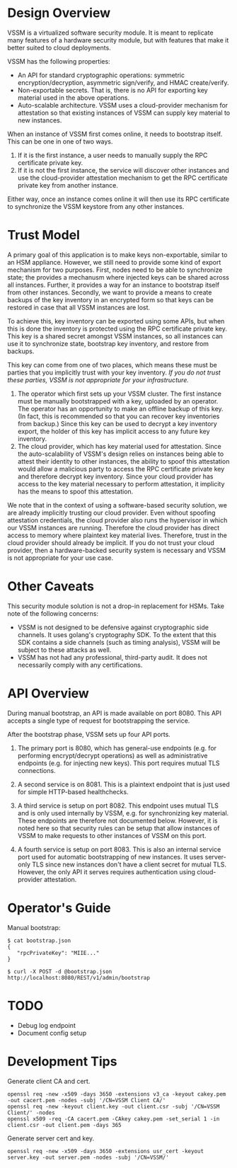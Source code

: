 Design Overview
===============

VSSM is a virtualized software security module. It is meant to replicate many features of a hardware security module, but with features that make it better suited to cloud deployments.

VSSM has the following properties:

* An API for standard cryptographic operations: symmetric encryption/decryption, asymmetric sign/verify, and HMAC create/verify.
* Non-exportable secrets. That is, there is no API for exporting key material used in the above operations.
* Auto-scalable architecture. VSSM uses a cloud-provider mechanism for attestation so that existing instances of VSSM can supply key material to new instances.

When an instance of VSSM first comes online, it needs to bootstrap itself. This can be one in one of two ways.

1. If it is the first instance, a user needs to manually supply the RPC certificate private key.
2. If it is not the first instance, the service will discover other instances and use the cloud-provider attestation mechanism to get the RPC certificate private key from another instance.

Either way, once an instance comes online it will then use its RPC certificate to synchronize the VSSM keystore from any other instances.

Trust Model
===========

A primary goal of this application is to make keys non-exportable, similar to an HSM appliance. However, we still need to provide some kind of export mechanism for two purposes. First, nodes need to be able to synchronize state; the provides a mechanusm where injected keys can be shared across all instances. Further, it provides a way for an instance to bootstrap itself from other instances. Secondly, we want to provide a means to create backups of the key inventory in an encrypted form so that keys can be restored in case that all VSSM instances are lost.

To achieve this, key inventory can be exported using some APIs, but when this is done the inventory is protected using the RPC certificate private key. This key is a shared secret amongst VSSM instances, so all instances can use it to synchronize state, bootstrap key inventory, and restore from backups.

This key can come from one of two places, which means these must be parties that you implicitly trust with your key inventory. *If you do not trust these parties, VSSM is not appropriate for your infrastructure.*

1. The operator which first sets up your VSSM cluster. The first instance must be manually bootstrapped with a key, uploaded by an operator. The operator has an opportunity to make an offline backup of this key. (In fact, this is recommended so that you can recover key inventories from backup.) Since this key can be used to decrypt a key inventory export, the holder of this key has implicit access to any future key inventory.
2. The cloud provider, which has key material used for attestation. Since the auto-scalability of VSSM's design relies on instances being able to attest their identity to other instances, the ability to spoof this attestation would allow a malicious party to access the RPC certificate private key and therefore decrypt key inventory. Since your cloud provider has access to the key material necessary to perform attestation, it implicity has the means to spoof this attestation.

We note that in the context of using a software-based security solution, we are already implicitly trusting our cloud provider. Even without spoofing attestation credentials, the cloud provider also runs the hypervisor in which our VSSM instances are running. Therefore the cloud provider has direct access to memory where plaintext key material lives. Therefore, trust in the cloud provider should already be implicit. If you do not trust your cloud provider, then a hardware-backed security system is necessary and VSSM is not appropriate for your use case.

Other Caveats
=============

This security module solution is not a drop-in replacement for HSMs. Take note of the following concerns:

* VSSM is not designed to be defensive against cryptographic side channels. It uses golang's cryptography SDK. To the extent that this SDK contains a side channels (such as timing analysis), VSSM will be subject to these attacks as well.
* VSSM has not had any professional, third-party audit. It does not necessarily comply with any certifications.

API Overview
============

During manual bootstrap, an API is made available on port 8080. This API accepts a single type of request for bootstrapping the service.

After the bootstrap phase, VSSM sets up four API ports.

1. The primary port is 8080, which has general-use endpoints (e.g. for performing encrypt/decrypt operations) as well as administrative endpoints (e.g. for injecting new keys). This port requires mutual TLS connections.

2. A second service is on 8081. This is a plaintext endpoint that is just used for simple HTTP-based healthchecks.

3. A third service is setup on port 8082. This endpoint uses mutual TLS and is only used internally by VSSM, e.g. for synchronizing key material. These endpoints are therefore not documented below. However, it is noted here so that security rules can be setup that allow instances of VSSM to make requests to other instances of VSSM on this port.

4. A fourth service is setup on port 8083. This is also an internal service port used for automatic bootstrapping of new instances. It uses server-only TLS since new instances don't have a client secret for mutual TLS. However, the only API it serves requires authentication using cloud-provider attestation.

Operator's Guide
================

Manual bootstrap:

    $ cat bootstrap.json
    {
       "rpcPrivateKey": "MIIE..."
    }

    $ curl -X POST -d @bootstrap.json http://localhost:8080/REST/v1/admin/bootstrap


TODO
====

* Debug log endpoint
* Document config setup


Development Tips
================

Generate client CA and cert.

    openssl req -new -x509 -days 3650 -extensions v3_ca -keyout cakey.pem -out cacert.pem -nodes -subj '/CN=VSSM Client CA/'
    openssl req -new -keyout client.key -out client.csr -subj '/CN=VSSM Client/' -nodes
    openssl x509 -req -CA cacert.pem -CAkey cakey.pem -set_serial 1 -in client.csr -out client.pem -days 365 

Generate server cert and key.

    openssl req -new -x509 -days 3650 -extensions usr_cert -keyout server.key -out server.pem -nodes -subj '/CN=VSSM/'

